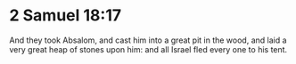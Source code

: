 # 2 Samuel 18:17

And they took Absalom, and cast him into a great pit in the wood, and laid a very great heap of stones upon him: and all Israel fled every one to his tent.